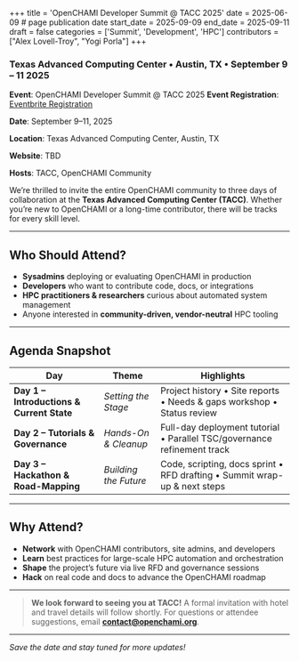 +++
title = 'OpenCHAMI Developer Summit @ TACC 2025'
date = 2025-06-09        # page publication date
start_date = 2025-09-09
end_date = 2025-09-11
draft = false
categories = ['Summit', 'Development', 'HPC']
contributors = ["Alex Lovell-Troy", "Yogi Porla"]
+++


### Texas Advanced Computing Center • Austin, TX • September 9 – 11 2025
**Event**: OpenCHAMI Developer Summit @ TACC 2025
**Event Registration**: [Eventbrite Registration](https://www.eventbrite.com/e/1384590971869?aff=oddtdtcreator)

**Date**: September 9–11, 2025

**Location**: Texas Advanced Computing Center, Austin, TX

**Website**: TBD

**Hosts**:  TACC, OpenCHAMI Community


We’re thrilled to invite the entire OpenCHAMI community to three days of collaboration at the **Texas Advanced Computing Center (TACC)**. Whether you’re new to OpenCHAMI or a long-time contributor, there will be tracks for every skill level.

---

## Who Should Attend?

- **Sysadmins** deploying or evaluating OpenCHAMI in production
- **Developers** who want to contribute code, docs, or integrations
- **HPC practitioners & researchers** curious about automated system management
- Anyone interested in **community-driven, vendor-neutral** HPC tooling

---

## Agenda&nbsp;Snapshot

| Day | Theme | Highlights |
|---|---|---|
| **Day 1 – Introductions & Current State** | *Setting the Stage* | Project history • Site reports • Needs & gaps workshop • Status review |
| **Day 2 – Tutorials & Governance** | *Hands-On & Cleanup* | Full-day deployment tutorial • Parallel TSC/governance refinement track |
| **Day 3 – Hackathon & Road-Mapping** | *Building the Future* | Code, scripting, docs sprint • RFD drafting • Summit wrap-up & next steps |

---

## Why Attend?

- **Network** with OpenCHAMI contributors, site admins, and developers
- **Learn** best practices for large-scale HPC automation and orchestration
- **Shape** the project’s future via live RFD and governance sessions
- **Hack** on real code and docs to advance the OpenCHAMI roadmap

---

> **We look forward to seeing you at TACC!**
> A formal invitation with hotel and travel details will follow shortly.
> For questions or attendee suggestions, email **[contact@openchami.org](contact@openchami.org)**.

---

*Save the date and stay tuned for more updates!*
